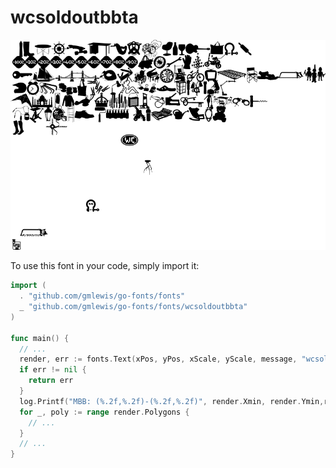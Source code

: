 # wcsoldoutbbta

![wcsoldoutbbta](wcsoldoutbbta.png)

To use this font in your code, simply import it:

```go
import (
  . "github.com/gmlewis/go-fonts/fonts"
  _ "github.com/gmlewis/go-fonts/fonts/wcsoldoutbbta"
)

func main() {
  // ...
  render, err := fonts.Text(xPos, yPos, xScale, yScale, message, "wcsoldoutbbta")
  if err != nil {
    return err
  }
  log.Printf("MBB: (%.2f,%.2f)-(%.2f,%.2f)", render.Xmin, render.Ymin,render.Xmax, render.Ymax)
  for _, poly := range render.Polygons {
    // ...
  }
  // ...
}
```
